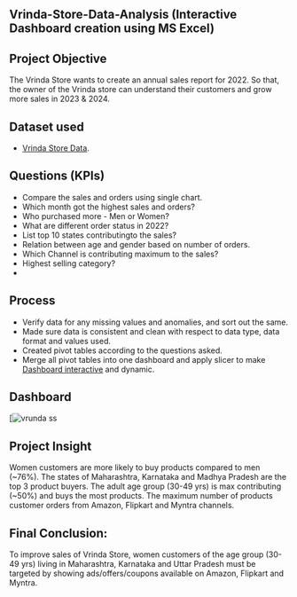 ## Vrinda-Store-Data-Analysis (Interactive Dashboard creation using MS Excel)

## Project Objective
The Vrinda Store wants to create an annual sales report for 2022. So that, the owner of the Vrinda store can understand their customers and grow more sales in 2023 & 2024. 

## Dataset used
- <a href="https://github.com/Tejaswinikurade7620/Excel-Project-Report/blob/main/Vrinda%20Store%20Data%20Analysis1.xlsx">Vrinda Store Data</a>.

## Questions (KPIs)

- Compare the sales and orders using single chart.
- Which month got the highest sales and orders?
- Who purchased more - Men or Women?
- What are different order status in 2022?
- List top 10 states contributingto the sales?
- Relation between age and gender based on number of orders.
- Which Channel is contributing maximum to the sales?
- Highest selling category?
- 
##  Process
- Verify data for any missing values and anomalies, and sort out the same.
- Made sure data is consistent and clean with respect to data type, data format and values used.
- Created pivot tables according to the questions asked.
- Merge all pivot tables into one dashboard and apply slicer to make <a href="https://github.com/Tejaswinikurade7620/Excel-Project-Report/blob/main/vrinda%20ss.png">Dashboard interactive</a> and dynamic.

 ## Dashboard
 [![vrunda ss](https://github.com/user-attachments/assets/e1a25abd-1834-4f61-b232-360c2f6ed1ee)

## Project Insight
Women customers are more likely to buy products compared to men (~76%).
The states of Maharashtra, Karnataka and Madhya Pradesh are the top 3 product buyers.
The adult age group (30-49 yrs) is max contributing (~50%) and buys the most products.
The maximum number of products customer orders from Amazon, Flipkart and Myntra channels.

## Final Conclusion:
To improve sales of Vrinda Store, women customers of the age group (30-49 yrs) living in Maharashtra, Karnataka and Uttar Pradesh must be targeted by showing ads/offers/coupons available on Amazon, Flipkart and Myntra.


